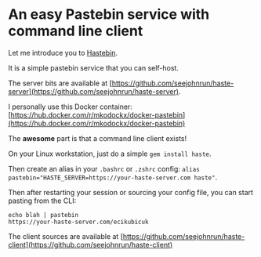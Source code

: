 # An easy Pastebin service with command line client

Let me introduce you to [Hastebin](https://hastebin.com/about.md).

It is a simple pastebin service that you can self-host.

The server bits are available at [https://github.com/seejohnrun/haste-server](https://github.com/seejohnrun/haste-server).

I personally use this Docker container: [https://hub.docker.com/r/mkodockx/docker-pastebin](https://hub.docker.com/r/mkodockx/docker-pastebin)

The **awesome** part is that a command line client exists!

On your Linux workstation, just do a simple `gem install haste`.

Then create an alias in your `.bashrc` or `.zshrc` config: `alias pastebin="HASTE_SERVER=https://your-haste-server.com haste"`.

Then after restarting your session or sourcing your config file, you can start pasting from the CLI:

```
echo blah | pastebin
https://your-haste-server.com/ecikubicuk
```

The client sources are available at [https://github.com/seejohnrun/haste-client](https://github.com/seejohnrun/haste-client)